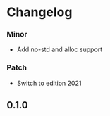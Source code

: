 # Changelog

### Minor

- Add no-std and alloc support

### Patch

- Switch to edition 2021

## 0.1.0
